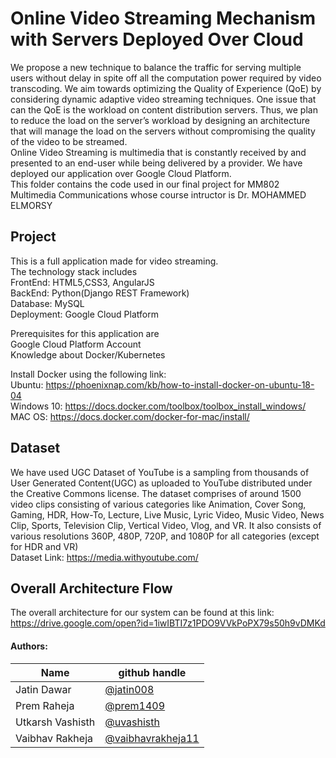 # Online Video Streaming Mechanism with Servers Deployed Over Cloud

We propose a new technique to balance the traffic for serving multiple users without delay in spite off all the computation power required by video transcoding. We aim towards optimizing the Quality of Experience (QoE) by considering dynamic adaptive video streaming techniques. One issue that can the QoE is the workload on content distribution servers. Thus, we plan to reduce the load on the server’s workload by designing an architecture that will manage the load on the servers without compromising the quality of the video to be streamed. <br>
Online Video Streaming is multimedia that is constantly received by and presented to an end-user while being delivered by a provider. We have deployed our application over Google Cloud Platform. <br>
This folder contains the code used in our final project for MM802 Multimedia Communications whose course intructor is Dr. MOHAMMED ELMORSY

## Project 
This is a full application made for video streaming.  <br>
The technology stack includes <br>
FrontEnd: HTML5,CSS3, AngularJS <br>
BackEnd: Python(Django REST Framework) <br>
Database: MySQL <br>
Deployment: Google Cloud Platform <br>

Prerequisites for this application are <br>
Google Cloud Platform Account <br>
Knowledge about Docker/Kubernetes <br>

Install Docker using the following link: <br> 
Ubuntu: https://phoenixnap.com/kb/how-to-install-docker-on-ubuntu-18-04 <br>
Windows 10: https://docs.docker.com/toolbox/toolbox_install_windows/ <br>
MAC OS: https://docs.docker.com/docker-for-mac/install/ <br>

## Dataset
We have used UGC Dataset of YouTube is a sampling from thousands of User Generated Content(UGC) as uploaded to YouTube distributed under the Creative Commons license. The dataset comprises of around 1500 video clips consisting of various categories like Animation, Cover Song, Gaming, HDR, How-To, Lecture, Live Music, Lyric Video, Music Video, News Clip, Sports, Television Clip, Vertical Video, Vlog, and VR. It also consists of various resolutions 360P, 480P, 720P, and 1080P for all categories (except for HDR and VR) <br>
Dataset Link: https://media.withyoutube.com/

## Overall Architecture Flow
The overall architecture for our system can be found at this link: https://drive.google.com/open?id=1iwIBTI7z1PDO9VVkPoPX79s50h9vDMKd


#### Authors:

| Name | github handle |
| ---- | ------ |
| Jatin Dawar | [@jatin008](https://github.com/jatin008) |
| Prem Raheja     | [@prem1409](https://github.com/prem1409) |
| Utkarsh Vashisth     | [@uvashisth](https://github.com/uvashisth) |
| Vaibhav Rakheja | [@vaibhavrakheja11](https://github.com/vaibhavrakheja11) |
